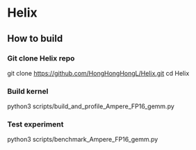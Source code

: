 # Helix

## How to build

### Git clone Helix repo
git clone https://github.com/HongHongHongL/Helix.git
cd Helix

### Build kernel
python3 scripts/build_and_profile_Ampere_FP16_gemm.py

### Test experiment
python3 scripts/benchmark_Ampere_FP16_gemm.py